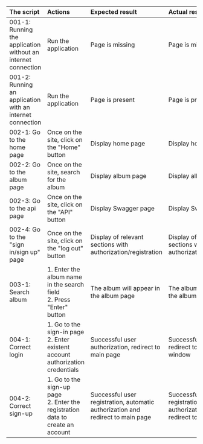 | The script                                                    | Actions                                                                             | Expected result                                                                 | Actual result                                                                   | Appraisal |
| :------------------------------------------------------------ | :---------------------------------------------------------------------------------- | :------------------------------------------------------------------------------ | :------------------------------------------------------------------------------ | :-------- |
| 001-1: Running the application without an internet connection | Run the application <br />                                                          | Page is missing                                                                 | Page is missing                                                                 | Passed    |
| 001-2: Running an application with an internet connection     | Run the application <br />                                                          | Page is present                                                                 | Page is present                                                                 | Passed    |
| 002-1: Go to the home page                                    | Once on the site, click on the "Home" button <br />                                 | Display home page                                                               | Display home page                                                               | Passed    |
| 002-2: Go to the album page                                   | Once on the site, search for the album <br />                                       | Display album page                                                              | Display album page                                                              | Passed    |
| 002-3: Go to the api page                                     | Once on the site, click on the "API" button                                         | Display Swagger page                                                            | Display Swagger page                                                            | Passed    |
| 002-4: Go to the "sign in/sign up" page                       | Once on the site, click on the "log out" button                                     | Display of relevant sections with authorization/registration                    | Display of relevant sections with authorization/registration                    | Passed    |
| 003-1: Search album                                           | 1. Enter the album name in the search field <br /> 2. Press "Enter" button          | The album will appear in the album page                                         | The album will appear in the album                                              | Passed    |
| 004-1: Correct login                                          | 1. Go to the sign-in page <br />2. Enter existent account authorization credentials | Successful user authorization, redirect to main page                            | Successful user login, redirect to main page window                             | Passed    |
| 004-2: Correct sign-up                                        | 1. Go to the sign-up page<br />2. Enter the registration data to create an account  | Successful user registration, automatic authorization and redirect to main page | Successful user registration, automatic authorization and redirect to main page | Failed    |
